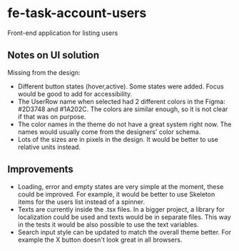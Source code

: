 # fe-task-account-users
Front-end application for listing users

## Notes on UI solution
Missing from the design:
- Different button states (hover,active). Some states were added. Focus would be good to add for accessibility.
- The UserRow name when selected had 2 different colors in the Figma: #2D3748 and #1A202C. The colors are similar enough, so it is not clear if that was on purpose.
- The color names in the theme do not have a great system right now. The names would usually come from the designers' color schema.
- Lots of the sizes are in pixels in the design. It would be better to use relative units instead.

## Improvements
- Loading, error and empty states are very simple at the moment, these could be improved. For example, it would be better to use Skeleton items for the users list instead of a spinner.
- Texts are currently inside the .tsx files. In a bigger project, a library for localization could be used and texts would be in separate files. This way in the tests it would be also possible to use the text variables.
- Search input style can be updated to match the overall theme better. For example the X button doesn't look great in all browsers.